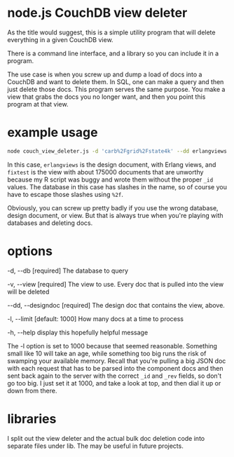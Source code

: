 # node.js CouchDB view deleter

As the title would suggest, this is a simple utility program that will
delete everything in a given CouchDB view.

There is a command line interface, and a library so you can include it
in a program.

The use case is when you screw up and dump a load of docs into a
CouchDB and want to delete them.  In SQL, one can make a query and
then just delete those docs.  This program serves the same purpose.
You make a view that grabs the docs you no longer want, and then you
point this program at that view.

# example usage

```bash
node couch_view_deleter.js -d 'carb%2Fgrid%2Fstate4k' --dd erlangviews -v fixtest
```

In this case, `erlangviews` is the design document, with Erlang views,
and `fixtest` is the view with about 175000 documents that are
unworthy because my R script was buggy and wrote them without the
proper `_id` values.  The database in this case has slashes in the
name, so of course you have to escape those slashes using `%2f`.

Obviously, you can screw up pretty badly if you use the wrong
database, design document, or view.  But that is always true when
you're playing with databases and deleting docs.

# options

  -d, --db   [required]    The database to query

  -v, --view [required] The view to use.  Every doc that is pulled
                        into the view will be deleted

  --dd, --designdoc [required] The design doc that contains the view,
                               above.

  -l, --limit [default: 1000] How many docs at a time to process

  -h, --help  display this hopefully helpful message

The -l option is set to 1000 because that seemed reasonable.
Something small like 10 will take an age, while something too big runs
the risk of swamping your available memory.  Recall that you're
pulling a big JSON doc with each request that has to be parsed into
the component docs and then sent back again to the server with the
correct `_id` and `_rev` fields, so don't go too big.  I just set it
at 1000, and take a look at top, and then dial it up or down from
there.


# libraries

I split out the view deleter and the actual bulk doc deletion code
into separate files under lib.  The may be useful in future projects.
